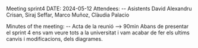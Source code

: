 Meeting sprint4
DATE: 2024-05-12
Attendees: -- Asistents
David Alexandru Crisan, Siraj Seffar, Marco Muñoz, Clàudia Palacio 

Minutes of the meeting: -- Acta de la reunió --> 90min
Abans de presentar el sprint 4 ens vam veure tots a la universitat i vam acabar de fer els ultims canvis i modificacions, dels diagrames.
